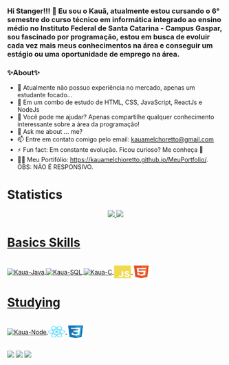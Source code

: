 ### Hi Stanger!!!  👋 Eu sou o Kauã, atualmente estou cursando o 6° semestre do curso técnico em informática integrado ao ensino médio no Instituto Federal de Santa Catarina - Campus Gaspar, sou fascinado por programação, estou em busca de evoluir cada vez mais meus conhecimentos na área e conseguir um estágio ou uma oportunidade de emprego na área.

 

### ✨About✨
- 🔭 Atualmente não possuo experiência no mercado, apenas um estudante focado...
- 🌱 Em um combo de estudo de HTML, CSS, JavaScript, ReactJs e NodeJs
- 🤔 Você pode me ajudar? Apenas compartilhe qualquer conhecimento interessante sobre a área da programação!
- 💬 Ask me about ... me?
- 📫 Entre em contato comigo pelo email: kauamelchoretto@gmail.com
- ⚡ Fun fact: Em constante evolução. Ficou curioso? Me conheça 🙂
- 👨‍💻 Meu Portifólio: https://kauamelchioretto.github.io/MeuPortfolio/. OBS: NÃO É RESPONSIVO.

<h1>Statistics</h1>
<div align="center">
  <a href="https://github.com/KauaMelchioretto">
  <img height="180em" src="https://github-readme-stats.vercel.app/api?username=KauaMelchioretto&show_icons=true&theme=synthwave&include_all_commits=true&count_private=true&border_radius=0px"
       />
  <img height="180em" src="https://github-readme-stats.vercel.app/api/top-langs/?username=KauaMelchioretto&layout=compact&langs_count=7&theme=synthwave&border_radius=0px"/>
</div>
  
  <h1>Basics Skills</h1>
  <div style="display: inline_block"><br>
  <img align="center" alt="Kaua-Java" height="30" width="40" src="https://cdn.jsdelivr.net/gh/devicons/devicon/icons/java/java-original.svg" />
  <img align="center" alt="Kaua-SQL" height="30" width="40" src="https://cdn.jsdelivr.net/gh/devicons/devicon/icons/mysql/mysql-original.svg" />
  <img align="center" alt="Kaua-C" height="30" width="40" src="https://cdn.jsdelivr.net/gh/devicons/devicon/icons/c/c-original.svg" />
  <img align="center" alt="Kaua-Js" height="30" width="40" src="https://raw.githubusercontent.com/devicons/devicon/master/icons/javascript/javascript-plain.svg"/>
  <img align="center" alt="Kaua-HTML" height="30" width="40" src="https://raw.githubusercontent.com/devicons/devicon/master/icons/html5/html5-original.svg"/>
  </div>
  
  <h1>Studying</h1>
  <div style="display: inline_block"><br>
  <img align="center" alt="Kaua-Node" height="30" width="40" src="https://cdn.jsdelivr.net/gh/devicons/devicon/icons/nodejs/nodejs-original.svg" />
  <img align="center" alt="Kaua-React" height="30" width="40" src="https://raw.githubusercontent.com/devicons/devicon/master/icons/react/react-original.svg"/>
  <img align="center" alt="Kaua-CSS" height="30" width="40" src="https://raw.githubusercontent.com/devicons/devicon/master/icons/css3/css3-original.svg"/>
  </div>
  
  ##
  <div>
  <a href="mailto:kauamelchoretto@gmail.com"><img src="https://img.shields.io/badge/Gmail-D14836?style=for-the-badge&logo=gmail&logoColor=white"/></a>
  <a href="https://api.whatsapp.com/send?phone=5547996191929&text=Voc%C3%AA%20est%C3%A1%20entrando%20em%20contato%20com%20Kau%C3%A3%20Melchioretto%20%3A)"><img src="https://img.shields.io/badge/WhatsApp-25D366?style=for-the-badge&logo=whatsapp&logoColor=white"/></a>
  <a href="https://www.instagram.com/kaua_cmt/"> <img src="https://img.shields.io/badge/Instagram-E4405F?style=for-the-badge&logo=instagram&logoColor=white"/> </a>
  </div>
  
